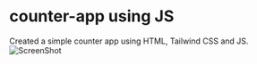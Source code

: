 # counter-app using JS

Created a simple counter app using HTML, Tailwind CSS and JS.
![ScreenShot]()
